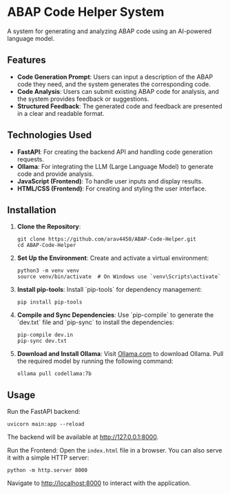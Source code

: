 <!DOCTYPE html>
<html lang="en">
<head>
    <meta charset="UTF-8">
    <meta name="viewport" content="width=device-width, initial-scale=1.0">
   
</head>
<body>

<h1>ABAP Code Helper System</h1>

<p>A system for generating and analyzing ABAP code using an AI-powered language model.</p>

<h2>Features</h2>
<ul>
    <li><strong>Code Generation Prompt</strong>: Users can input a description of the ABAP code they need, and the system generates the corresponding code.</li>
    <li><strong>Code Analysis</strong>: Users can submit existing ABAP code for analysis, and the system provides feedback or suggestions.</li>
    <li><strong>Structured Feedback</strong>: The generated code and feedback are presented in a clear and readable format.</li>
    
</ul>

<h2>Technologies Used</h2>
<ul>
    <li><strong>FastAPI</strong>: For creating the backend API and handling code generation requests.</li>
    <li><strong>Ollama</strong>: For integrating the LLM (Large Language Model) to generate code and provide analysis.</li>
    <li><strong>JavaScript (Frontend)</strong>: To handle user inputs and display results.</li>
    <li><strong>HTML/CSS (Frontend)</strong>: For creating and styling the user interface.</li>
</ul>

<h2>Installation</h2>
<ol>
    <li><strong>Clone the Repository</strong>:
        <pre><code>git clone https://github.com/arav4450/ABAP-Code-Helper.git
cd ABAP-Code-Helper</code></pre>
    </li>
    <li><strong>Set Up the Environment</strong>: Create and activate a virtual environment:
        <pre><code>python3 -m venv venv
source venv/bin/activate  # On Windows use `venv\Scripts\activate`</code></pre>
    </li>
    <li><strong>Install pip-tools</strong>: Install `pip-tools` for dependency management:
        <pre><code>pip install pip-tools</code></pre>
    </li>
    <li><strong>Compile and Sync Dependencies</strong>: Use `pip-compile` to generate the `dev.txt` file and `pip-sync` to install the dependencies:
        <pre><code>pip-compile dev.in
pip-sync dev.txt</code></pre>
    </li>
    <li><strong>Download and Install Ollama</strong>: Visit <a href="https://ollama.com/">Ollama.com</a> to download Ollama. Pull the required model by running the following command:
        <pre><code>ollama pull codellama:7b</code></pre>
    </li>
</ol>

<h2>Usage</h2>
<p>Run the FastAPI backend:</p>
<pre><code>uvicorn main:app --reload</code></pre>
<p>The backend will be available at <a href="http://127.0.0.1:8000">http://127.0.0.1:8000</a>.</p>

<p>Run the Frontend: Open the <code>index.html</code> file in a browser. You can also serve it with a simple HTTP server:</p>
<pre><code>python -m http.server 8000</code></pre>
<p>Navigate to <a href="http://localhost:8000">http://localhost:8000</a> to interact with the application.</p>



</body>
</html>
